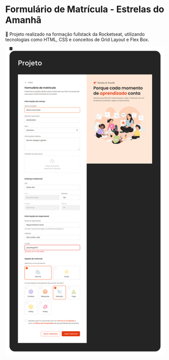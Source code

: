 # Formulário de Matrícula - Estrelas do Amanhã

🚀 Projeto realizado na formação fullstack da Rocketseat, utilizando tecnologias como HTML, CSS e conceitos de Grid Layout e Flex Box.

![imagem do layout](./assets/layout.png)
